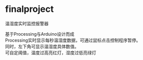 # finalproject
温湿度实时监控报警器   

基于Processing与Arduino设计而成   
Processing实时显示每秒温湿度数据，可通过鼠标点击控制程序暂停。   
同时，左下角可显示温湿度具体数值。   
可自定阈值，温度过高亮红灯，湿度过低亮绿灯
